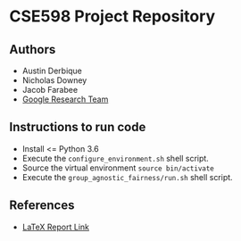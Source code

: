 # CSE598 Project Repository

## Authors

- Austin Derbique
- Nicholas Downey
- Jacob Farabee
- [Google Research Team](https://github.com/google-research)


## Instructions to run code

- Install <= Python 3.6
- Execute the `configure_environment.sh` shell script.
- Source the virtual environment `source bin/activate`
- Execute the `group_agnostic_fairness/run.sh` shell script.

## References

- [LaTeX Report Link](https://www.overleaf.com/read/nsqfzyszhjkt)
